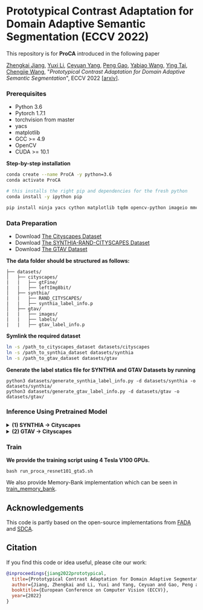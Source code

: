 # Prototypical Contrast Adaptation for Domain Adaptive Semantic Segmentation (ECCV 2022)

This repository is for **ProCA** introduced in the following paper

[Zhengkai Jiang](https://jiangzhengkai.github.io/), [Yuxi Li](https://scholar.google.com/citations?user=-24oYQoAAAAJ&hl=en), [Ceyuan Yang](https://scholar.google.com/citations?user=Rfj4jWoAAAAJ&hl=en), [Peng Gao](https://openreview.net/profile?id=~Peng_Gao3), [Yabiao Wang](https://scholar.google.com/citations?user=xiK4nFUAAAAJ&hl=zh-CN), [Ying Tai](https://tyshiwo.github.io/), [Chengjie Wang](https://scholar.google.com/citations?user=fqte5H4AAAAJ&hl=zh-CN), "*Prototypical Contrast Adaptation for Domain Adaptive Semantic Segmentation*", ECCV 2022 [[arxiv](https://arxiv.org/pdf/2207.06654.pdf)].

### Prerequisites

- Python 3.6
- Pytorch 1.7.1
- torchvision from master
- yacs
- matplotlib
- GCC >= 4.9
- OpenCV
- CUDA >= 10.1

**Step-by-step installation**

```bash
conda create --name ProCA -y python=3.6
conda activate ProCA

# this installs the right pip and dependencies for the fresh python
conda install -y ipython pip

pip install ninja yacs cython matplotlib tqdm opencv-python imageio mmcv tqdm torchvision==0.8.2 torch==1.7.1
```

### Data Preparation

- Download [The Cityscapes Dataset](https://www.cityscapes-dataset.com/)
- Download [The SYNTHIA-RAND-CITYSCAPES Dataset](http://synthia-dataset.net/download/808/)
- Download [The GTAV Dataset](https://download.visinf.tu-darmstadt.de/data/from_games/)

**The data folder should be structured as follows:**

```
├── datasets/
│   ├── cityscapes/     
|   |   ├── gtFine/
|   |   ├── leftImg8bit/
│   ├── synthia/
|   |   ├── RAND_CITYSCAPES/
|   |   ├── synthia_label_info.p
│   ├── gtav/
|   |   ├── images/
|   |   ├── labels/
|   |   ├── gtav_label_info.p
```

**Symlink the required dataset**

```bash
ln -s /path_to_cityscapes_dataset datasets/cityscapes
ln -s /path_to_synthia_dataset datasets/synthia
ln -s /path_to_gtav_dataset datasets/gtav
```

**Generate the label statics file for SYNTHIA and GTAV Datasets by running** 

```
python3 datasets/generate_synthia_label_info.py -d datasets/synthia -o datasets/synthia/
python3 datasets/generate_gtav_label_info.py -d datasets/gtav -o datasets/gtav/
```

### Inference Using Pretrained Model

<details>
  <summary>
    <b>(1) SYNTHIA -> Cityscapes</b>
  </summary>

Download the [pretrained model (ResNet-101)](https://pan.baidu.com/s/1o63hJ6cv0w0H3i4WgdRERQ) (52.0 mIoU of single scale, extraction code:3e9h ) and save it in `results/`. Then run the command 
```bash
python test.py -cfg configs/deeplabv2_r101_ssl_synthia.yaml resume results/model_proca_ssl.pth
```
multi-scale testing results should preduce [result](./docs/synthia2cityscape.png)


</details>


<details>
  <summary>
    <b>(2) GTAV -> Cityscapes</b>
  </summary>

Download the [pretrained model (ResNet-101)](https://pan.baidu.com/s/1FMnPF9Tc-ubecXl0r7-5eQ) (55.1 mIoU of sinle scale, extraction code: f2ve) and save it in `results/`. Then run the command 
```bash
python test.py -cfg configs/deeplabv2_r101_ssl.yaml resume results/model_proca_ssl.pth
```
multi-scale testing results should preduce [result](./docs/gtav2cityscape.png)
</details>


### Train

**We provide the training script using 4 Tesla V100 GPUs.**

```
bash run_proca_resnet101_gta5.sh
```
We also provide Memory-Bank implementation which can be seen in [train_memory_bank](train_memory_bank.py).

## Acknowledgements
This code is partly based on the open-source implementations from [FADA](https://github.com/JDAI-CV/FADA) and [SDCA](https://github.com/BIT-DA/SDCA).


## Citation
If you find this code or idea useful, please cite our work:
```bib
@inproceedings{jiang2022prototypical,
  title={Prototypical Contrast Adaptation for Domain Adaptive Segmentation},
  author={Jiang, Zhengkai and Li, Yuxi and Yang, Ceyuan and Gao, Peng and Wang, Yabiao and Tai, Ying and Wang, Chengjie},
  booktitle={European Conference on Computer Vision (ECCV)},
  year={2022}
}
```

